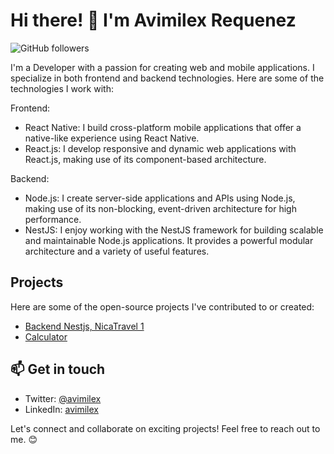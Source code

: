 # Hi there! 👋 I'm Avimilex Requenez

![GitHub followers](https://img.shields.io/github/followers/avimilex?label=Follow&style=social)


I'm a Developer with a passion for creating web and mobile applications. I specialize in both frontend and backend technologies. Here are some of the technologies I work with:

Frontend:
- React Native: I build cross-platform mobile applications that offer a native-like experience using React Native.
- React.js: I develop responsive and dynamic web applications with React.js, making use of its component-based architecture.

Backend:
- Node.js: I create server-side applications and APIs using Node.js, making use of its non-blocking, event-driven architecture for high performance.
- NestJS: I enjoy working with the NestJS framework for building scalable and maintainable Node.js applications. It provides a powerful modular architecture and a variety of useful features.

## Projects

Here are some of the open-source projects I've contributed to or created:

- [Backend Nestjs, NicaTravel 1](https://github.com/Requenez-Diaz/NovaSprint_Backend)
- [Calculator](https://github.com/Requenez-Diaz/Calculator)

## 📫 Get in touch
- Twitter: [@avimilex](https://twitter.com/avimilex)
- LinkedIn: [avimilex](https://www.linkedin.com/in/alfredo-requenez-diaz-0606b9242/?trk=public-profile-join-page)

Let's connect and collaborate on exciting projects! Feel free to reach out to me. 😊
